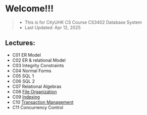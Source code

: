 # Welcome!!!
> - This is for CityUHK CS Course CS3402 Database System
> - Last Updated: Apr 12, 2025
## Lectures:
- C01 ER Model
- C02 ER & relational Model
- C03 Integrity Constraints
- C04 Normal Forms
- C05 SQL 1
- C06 SQL 2
- C07 Relational Algebras
- C08 [File Organization](https://github.com/Cuber-Feng/CityU-CS3402/blob/main/CS3402-C8-FileOrganization.md)
- C09 [Indexing](https://github.com/Cuber-Feng/CityU-CS3402/blob/main/CS3402-C9-Index.md)
- C10 [Transaction Management](https://github.com/Cuber-Feng/CityU-CS3402/blob/main/CS3402-C10-Transaction.md)
- C11 Concurrency Control
